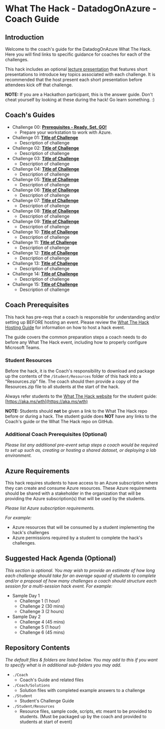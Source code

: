# What The Hack - DatadogOnAzure - Coach Guide

## Introduction

Welcome to the coach's guide for the DatadogOnAzure What The Hack. Here you will find links to specific guidance for coaches for each of the challenges.

This hack includes an optional [lecture presentation](Lectures.pptx) that features short presentations to introduce key topics associated with each challenge. It is recommended that the host present each short presentation before attendees kick off that challenge.

**NOTE:** If you are a Hackathon participant, this is the answer guide. Don't cheat yourself by looking at these during the hack! Go learn something. :)

## Coach's Guides

- Challenge 00: **[Prerequisites - Ready, Set, GO!](./Solution-00.md)**
	 - Prepare your workstation to work with Azure.
- Challenge 01: **[Title of Challenge](./Solution-01.md)**
	 - Description of challenge
- Challenge 02: **[Title of Challenge](./Solution-02.md)**
	 - Description of challenge
- Challenge 03: **[Title of Challenge](./Solution-03.md)**
	 - Description of challenge
- Challenge 04: **[Title of Challenge](./Solution-04.md)**
	 - Description of challenge
- Challenge 05: **[Title of Challenge](./Solution-05.md)**
	 - Description of challenge
- Challenge 06: **[Title of Challenge](./Solution-06.md)**
	 - Description of challenge
- Challenge 07: **[Title of Challenge](./Solution-07.md)**
	 - Description of challenge
- Challenge 08: **[Title of Challenge](./Solution-08.md)**
	 - Description of challenge
- Challenge 09: **[Title of Challenge](./Solution-09.md)**
	 - Description of challenge
- Challenge 10: **[Title of Challenge](./Solution-10.md)**
	 - Description of challenge
- Challenge 11: **[Title of Challenge](./Solution-11.md)**
	 - Description of challenge
- Challenge 12: **[Title of Challenge](./Solution-12.md)**
	 - Description of challenge
- Challenge 13: **[Title of Challenge](./Solution-13.md)**
	 - Description of challenge
- Challenge 14: **[Title of Challenge](./Solution-14.md)**
	 - Description of challenge
- Challenge 15: **[Title of Challenge](./Solution-15.md)**
	 - Description of challenge

## Coach Prerequisites

This hack has pre-reqs that a coach is responsible for understanding and/or setting up BEFORE hosting an event. Please review the [What The Hack Hosting Guide](https://aka.ms/wthhost) for information on how to host a hack event.

The guide covers the common preparation steps a coach needs to do before any What The Hack event, including how to properly configure Microsoft Teams.

### Student Resources

Before the hack, it is the Coach's responsibility to download and package up the contents of the `/Student/Resources` folder of this hack into a "Resources.zip" file. The coach should then provide a copy of the Resources.zip file to all students at the start of the hack.

Always refer students to the [What The Hack website](https://aka.ms/wth) for the student guide: [https://aka.ms/wth](https://aka.ms/wth)

**NOTE:** Students should **not** be given a link to the What The Hack repo before or during a hack. The student guide does **NOT** have any links to the Coach's guide or the What The Hack repo on GitHub.

### Additional Coach Prerequisites (Optional)

_Please list any additional pre-event setup steps a coach would be required to set up such as, creating or hosting a shared dataset, or deploying a lab environment._

## Azure Requirements

This hack requires students to have access to an Azure subscription where they can create and consume Azure resources. These Azure requirements should be shared with a stakeholder in the organization that will be providing the Azure subscription(s) that will be used by the students.

_Please list Azure subscription requirements._

_For example:_

- Azure resources that will be consumed by a student implementing the hack's challenges
- Azure permissions required by a student to complete the hack's challenges.

## Suggested Hack Agenda (Optional)

_This section is optional. You may wish to provide an estimate of how long each challenge should take for an average squad of students to complete and/or a proposal of how many challenges a coach should structure each session for a multi-session hack event. For example:_

- Sample Day 1
  - Challenge 1 (1 hour)
  - Challenge 2 (30 mins)
  - Challenge 3 (2 hours)
- Sample Day 2
  - Challenge 4 (45 mins)
  - Challenge 5 (1 hour)
  - Challenge 6 (45 mins)

## Repository Contents

_The default files & folders are listed below. You may add to this if you want to specify what is in additional sub-folders you may add._

- `./Coach`
  - Coach's Guide and related files
- `./Coach/Solutions`
  - Solution files with completed example answers to a challenge
- `./Student`
  - Student's Challenge Guide
- `./Student/Resources`
  - Resource files, sample code, scripts, etc meant to be provided to students. (Must be packaged up by the coach and provided to students at start of event)
